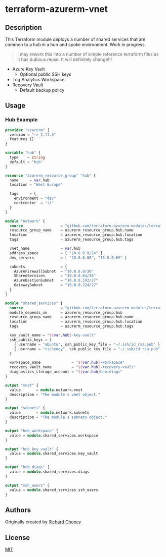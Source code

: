 # terraform-azurerm-vnet

## Description

This Terraform module deploys a number of shared services that are common to a hub in a hub and spoke environment. Work in progress.

> I may rework this into a number of simple reference terraform files as it has dubious reuse. It will definitely change!!!

* Azure Key Vault
  * Optional public SSH keys
* Log Analytics Workspace
* Recovery Vault
  * Default backup policy

## Usage

### Hub Example

```terraform
provider "azurerm" {
  version = "~> 2.11.0"
  features {}
}

variable "hub" {
  type    = string
  default = "hub"
}

resource "azurerm_resource_group" "hub" {
  name     = var.hub
  location = "West Europe"

  tags     = {
    environment = "dev"
    costcenter  = "it"
  }
}

module "network" {
  source                 = "github.com/terraform-azurerm-modules/terraform-azure-vnet"
  resource_group_name    = azurerm_resource_group.hub.name
  location               = azurerm_resource_group.hub.location
  tags                   = azurerm_resource_group.hub.tags

  vnet_name              = var.hub
  address_space          = [ "10.0.0.0/24" ]
  dns_servers            = [ "10.0.0.68", "10.0.0.69" ]

  subnets                = {
    AzureFirewallSubnet  = "10.0.0.0/26"
    SharedServices       = "10.0.0.64/26"
    AzureBastionSubnet   = "10.0.0.192/27"
    GatewaySubnet        = "10.0.0.224/27"
  }
}

module "shared_services" {
  source                 = "github.com/terraform-azurerm-modules/terraform-azure-shared-services"
  module_depends_on      = azurerm_resource_group.hub
  resource_group_name    = azurerm_resource_group.hub.name
  location               = azurerm_resource_group.hub.location
  tags                   = azurerm_resource_group.hub.tags

  key_vault_name = "${var.hub}-key-vault"
  ssh_public_keys = [
    { username = "ubuntu", ssh_public_key_file = "~/.ssh/id_rsa.pub" },
    { username = "richeney", ssh_public_key_file = "~/.ssh/id_rsa.pub" }
  ]

  workspace_name              = "${var.hub}-workspace"
  recovery_vault_name         = "${var.hub}-recovery-vault"
  diagnostics_storage_account = "${var.hub}bootdiags"
}

output "vnet" {
  value       = module.network.vnet
  description = "The module's vnet object."
}

output "subnets" {
  value       = module.network.subnets
  description = "The module's subnets object."
}

output "hub_workspace" {
  value = module.shared_services.workspace
}

output "hub_key_vault" {
  value = module.shared_services.key_vault
}

output "hub_diags" {
  value = module.shared_services.diags
}

output "ssh_users" {
  value = module.shared_services.ssh_users
}
```

## Authors

Originally created by [Richard Cheney](http://github.com/richeney)

## License

[MIT](LICENSE)
